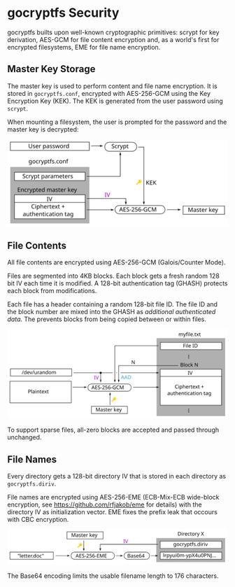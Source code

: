 gocryptfs Security
==================

gocryptfs builts upon well-known cryptographic primitives: scrypt for
key derivation, AES-GCM for file content encryption and, as a world's
first for encrypted filesystems, EME for file name encryption.

Master Key Storage
------------------

The master key is used to perform content and file name encryption.
It is stored in `gocryptfs.conf`, encrypted with AES-256-GCM using the
Key Encryption Key (KEK). The KEK is generated from the user password
using `scrypt`.

When mounting a filesystem, the user is prompted for the password and
the master key is decrypted:

![](img/master-key.svg)

File Contents
-------------

All file contents are encrypted using AES-256-GCM (Galois/Counter Mode).

Files are segmented into 4KB blocks. Each block gets a fresh random
128 bit IV each time it is modified. A 128-bit authentication tag (GHASH)
protects each block from modifications.

Each file has a header containing a random 128-bit file ID. The
file ID and the block number are mixed into the GHASH as
*additional authenticated data*. The prevents blocks from being copied
between or within files.

![](img/file-content-encryption.svg)

To support sparse files, all-zero blocks are accepted and passed through
unchanged.

File Names
----------

Every directory gets a 128-bit directory IV that is stored in each
directory as `gocryptfs.diriv`.

File names are encrypted using AES-256-EME (ECB-Mix-ECB wide-block encryption,
see https://github.com/rfjakob/eme for details) with the directory IV
as initialization vector. EME fixes the prefix leak that occours with CBC
encryption.

![](img/file-name-encryption.svg)

The Base64 encoding limits the usable filename length to 176 characters.

